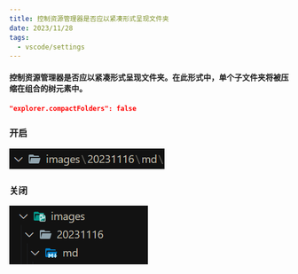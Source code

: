 ```yaml
---
title: 控制资源管理器是否应以紧凑形式呈现文件夹
date: 2023/11/28
tags:
  - vscode/settings
---
```


#### 控制资源管理器是否应以紧凑形式呈现文件夹。在此形式中，单个子文件夹将被压缩在组合的树元素中。

```json
"explorer.compactFolders": false
```

### 开启

![AhJindeg-1701156705523](md-images/explorer.compactFolders/AhJindeg-1701156705523.png)

### 关闭

![AhJindeg-1701156684507](md-images/explorer.compactFolders/AhJindeg-1701156684507.png)
